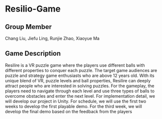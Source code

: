 # Resilio-Game

## Group Member
Chang Liu, Jiefu Ling, Runjie Zhao, Xiaoyue Ma

## Game Description
Resilire is a VR puzzle game where the players use different balls with different properties to conquer each puzzle. The target game audiences are puzzle and strategy game enthusiasts who are above 12 years old. With its unique blend of VR, puzzle levels and ball properties, Resilire can deeply attract people who are interested in solving puzzles. For the gameplay, the players need to navigate through each level and use three types of balls to overcome obstacles and enter the next level. For implementation detail, we will develop our project in Unity. For schedule, we will use the first two weeks to develop the first playable demo. For the third week, we will develop the final demo based on the feedback from the players